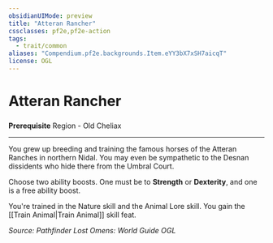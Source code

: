```yaml
---
obsidianUIMode: preview
title: "Atteran Rancher"
cssclasses: pf2e,pf2e-action
tags:
  - trait/common
aliases: "Compendium.pf2e.backgrounds.Item.eYY3bX7xSH7aicqT"
license: OGL
---
```

# Atteran Rancher

### 






**Prerequisite** Region - Old Cheliax

* * *

You grew up breeding and training the famous horses of the Atteran Ranches in northern Nidal. You may even be sympathetic to the Desnan dissidents who hide there from the Umbral Court.

Choose two ability boosts. One must be to **Strength** or **Dexterity**, and one is a free ability boost.

You're trained in the Nature skill and the Animal Lore skill. You gain the [[Train Animal|Train Animal]] skill feat.

*Source: Pathfinder Lost Omens: World Guide*
*OGL*